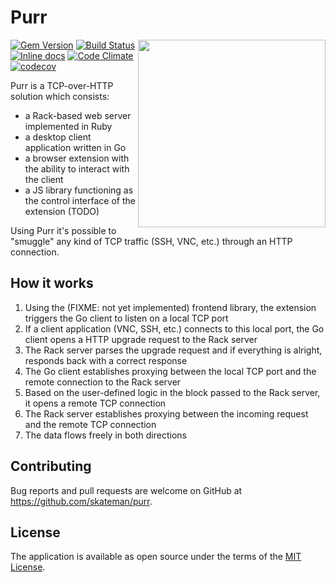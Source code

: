 # Purr

<img src="https://rawgit.com/skateman/purr/master/logo.svg" width="300" align="right" />

[![Gem Version](https://badge.fury.io/rb/purr.svg)](https://badge.fury.io/rb/purr)
[![Build Status](https://travis-ci.org/skateman/purr.svg?branch=master)](https://travis-ci.org/skateman/purr)
[![Inline docs](http://inch-ci.org/github/skateman/purr.svg?branch=master)](http://inch-ci.org/github/skateman/purr)
[![Code Climate](https://codeclimate.com/github/skateman/purr/badges/gpa.svg)](https://codeclimate.com/github/skateman/purr)
[![codecov](https://codecov.io/gh/skateman/purr/branch/master/graph/badge.svg)](https://codecov.io/gh/skateman/purr)

Purr is a TCP-over-HTTP solution which consists:
- a Rack-based web server implemented in Ruby
- a desktop client application written in Go
- a browser extension with the ability to interact with the client
- a JS library functioning as the control interface of the extension (TODO)

Using Purr it's possible to "smuggle" any kind of TCP traffic (SSH, VNC, etc.) through an HTTP connection.

## How it works

1. Using the (FIXME: not yet implemented) frontend library, the extension triggers the Go client to listen on a local TCP port
1. If a client application (VNC, SSH, etc.) connects to this local port, the Go client opens a HTTP upgrade request to the Rack server
1. The Rack server parses the upgrade request and if everything is alright, responds back with a correct response
1. The Go client establishes proxying between the local TCP port and the remote connection to the Rack server
1. Based on the user-defined logic in the block passed to the Rack server, it opens a remote TCP connection
1. The Rack server establishes proxying between the incoming request and the remote TCP connection
1. The data flows freely in both directions

## Contributing

Bug reports and pull requests are welcome on GitHub at https://github.com/skateman/purr.

## License

The application is available as open source under the terms of the [MIT License](http://opensource.org/licenses/MIT).
